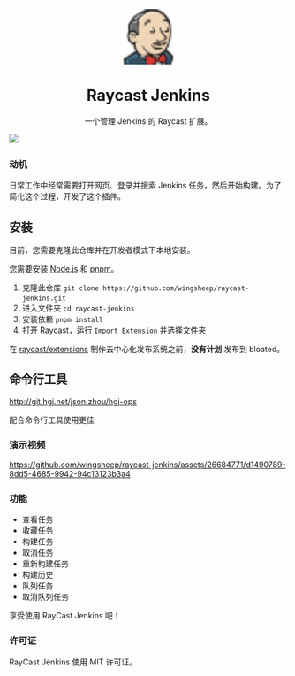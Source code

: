 <br>
<br>
<p align="center">
<img src="https://github.com/wingsheep/raycast-jenkins/blob/main/assets/command-icon.png?raw=true" width="100" height="100" align="center" />
</p>

<h1 align="center">Raycast Jenkins</sup></h1>

<p align="center">
一个管理 Jenkins 的 Raycast 扩展。
</p>

<img width="862" src="https://cdn.jsdelivr.net/gh/wingsheep/FigureBed@master/img/raycast-jenkins.png">

### 动机
日常工作中经常需要打开网页、登录并搜索 Jenkins 任务，然后开始构建。为了简化这个过程，开发了这个插件。

## 安装

目前，您需要克隆此仓库并在开发者模式下本地安装。

您需要安装 [Node.js](https://nodejs.org) 和 [pnpm](https://pnpm.io/)。

1. 克隆此仓库 `git clone https://github.com/wingsheep/raycast-jenkins.git`
2. 进入文件夹 `cd raycast-jenkins`
3. 安装依赖 `pnpm install`
4. 打开 Raycast，运行 `Import Extension` 并选择文件夹

在 [raycast/extensions](https://github.com/raycast/extensions) 制作去中心化发布系统之前，**没有计划** 发布到 bloated。

## 命令行工具 
http://git.hgj.net/json.zhou/hgj-ops

配合命令行工具使用更佳

### 演示视频

https://github.com/wingsheep/raycast-jenkins/assets/26684771/d1490789-8dd5-4685-9942-94c13123b3a4

### 功能

- 查看任务
- 收藏任务
- 构建任务
- 取消任务
- 重新构建任务
- 构建历史
- 队列任务
- 取消队列任务

享受使用 RayCast Jenkins 吧！

### 许可证

RayCast Jenkins 使用 MIT 许可证。
